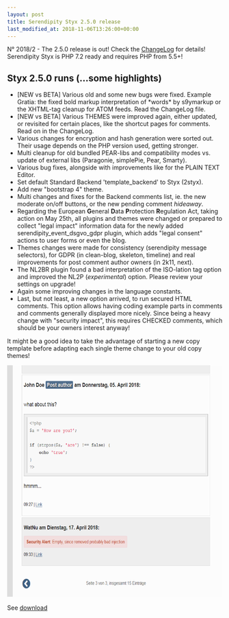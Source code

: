 ```yaml
---
layout: post
title: Serendipity Styx 2.5.0 release
last_modified_at: 2018-11-06T13:26:00+00:00
---
```


N° 2018/2 - The 2.5.0 release is out! Check the [ChangeLog](https://github.com/ophian/styx/blob/2.5.0/docs/NEWS) for details!
Serendipity Styx is PHP 7.2 ready and requires PHP from 5.5+!

## Styx 2.5.0 runs (...some highlights)

  - [NEW vs BETA] Various old and some new bugs were fixed. Example Gratia: the fixed bold markup interpretation of \*words\* by s9ymarkup or the XHTML-tag cleanup for ATOM feeds. Read the ChangeLog file.
  - [NEW vs BETA] Various THEMES were improved again, either updated, or revisited for certain places, like the shortcut pages for comments. Read on in the ChangeLog.
  - Various changes for encryption and hash generation were sorted out. Their usage depends on the PHP version used, getting stronger.
  - Multi cleanup for old bundled PEAR-libs and compatibility modes vs. update of external libs (Paragonie, simplePie, Pear, Smarty).
  - Various bug fixes, alongside with improvements like for the PLAIN TEXT Editor.
  - Set default Standard Backend 'template_backend' to Styx (2styx).
  - Add new "bootstrap 4" theme.
  - Multi changes and fixes for the Backend comments list, ie. the new moderate on/off buttons, or the new pending comment _hideaway_.
  - Regarding the European **G**eneral **D**ata **P**rotection **R**egulation Act, taking action on May 25th, all plugins and themes were changed or prepared to collect "legal impact" information data for the newly added serendipity_event_dsgvo_gdpr plugin, which adds "legal consent" actions to user forms or even the blog.
  - Themes changes were made for consistency (serendipity message selectors), for GDPR (in clean-blog, skeleton, timeline) and real improvements for post comment author owners (in 2k11, next).
  - The NL2BR plugin found a bad interpretation of the ISO-lation tag option and improved the NL2P (_experimental_) option. Please review your settings on upgrade!
  - Again some improving changes in the language constants.
  - Last, but not least, a new option arrived, to run secured HTML comments. This option allows having coding example parts in comments and comments generally displayed more nicely. Since being a heavy change with "security impact", this requires CHECKED comments, which should be your owners interest anyway!

It might be a good idea to take the advantage of starting a new copy template before adapting each single theme change to your old copy themes!

<img src="/i/b/improved-comments.png" alt="example of improved comments changes" width="540" height="540">

See [download](https://github.com/ophian/styx/releases/tag/2.5.0)
